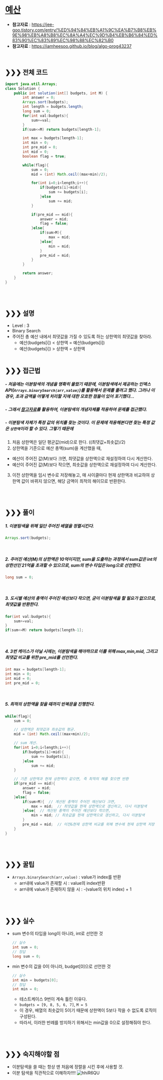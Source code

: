 

# [예산](https://programmers.co.kr/learn/courses/30/lessons/43237)
* **참고자료** : https://jee-goo.tistory.com/entry/%ED%94%84%EB%A1%9C%EA%B7%B8%EB%9E%98%EB%A8%B8%EC%8A%A4%EC%9D%B4%EB%B6%84%ED%83%90%EC%83%89%EC%98%88%EC%82%B0
* **참고자료** : https://iamheesoo.github.io/blog/algo-prog43237
<br>

## &#10095;&#10095;&#10095; 전체 코드
```java
import java.util.Arrays;
class Solution {
    public int solution(int[] budgets, int M) {
        int answer = 0;
        Arrays.sort(budgets);
        int length = budgets.length;
        long sum = 0;
        for(int val:budgets){
            sum+=val;
        }
        if(sum<=M) return budgets[length-1];

        int max = budgets[length-1];
        int min = 0;
        int pre_mid = 0;
        int mid = 0;
        boolean flag = true;

        while(flag){
            sum = 0;
            mid = (int) Math.ceil((max+min)/2);

            for(int i=0;i<length;i++){
                if(budgets[i]<mid){
                    sum += budgets[i];
                }else
                    sum += mid;
            }

            if(pre_mid == mid){
                answer = mid;
                flag = false;
            }else{
                if(sum>M){
                    max = mid;
                }else{
                    min = mid;
                }
                pre_mid = mid;
            }
        }

        return answer;
    }
}
```
<br><br>

## &#10095;&#10095;&#10095; 설명
* Level : 3
* Binary Search
* 주어진 총 예산 내에서 최댓값을 가질 수 있도록 하는 상한액의 최댓값을 찾아라.
  * 예산(budgets[i]) < 상한액 = 예산(budgets[i])
  * 예산(budgets[i]) > 상한액 = 상한액
<br><br>


## &#10095;&#10095;&#10095; 접근법   
##### - 처음에는 이분탐색의 개념을 명확히 몰랐기 때문에, 이분탐색에서 제공하는 인덱스 API(`Arrays.binarySearch(arr,value)`)를 활용해서 문제를 풀려고 했다. 그러나 이 경우, 초과 금액을 어떻게 처리할 지에 대한 모호한 점들이 있어 포기했다...

##### - 그래서 [참고자료](https://iamheesoo.github.io/blog/algo-prog43237)를 활용하여, 이분탐색의 개념자체를 적용하여 문제를 접근했다.

##### - 이분탐색 자체가 특정 값의 위치를 찾는 것이다. 이 문제에 적용해본다면 찾는 특정 값은 `상한액`이라 할 수 있다. 그렇기 때문에
1. 처음 상한액은 일단 평균값(mid)으로 한다. ((최댓값+최솟값)/2)
2. 상한액을 기준으로 예산 총액(sum)을 계산했을 때,
  * 예산이 주어진 값(M)보다 크면, 최댓값을 상한액으로 재설정하여 다시 계산한다.
  * 예산이 주어진 값(M)보다 작으면, 최솟값을 상한액으로 재설정하여 다시 계산한다.
3. 이전 상한액을 임시 변수로 저장해놓고, 매 사이클마다 현재 상한액과 비교하여 상한액 값이 바뀌지 않으면, 해당 금액이 최적의 해이므로 반환한다.

<br><br>

## &#10095;&#10095;&#10095; 풀이
##### 1. 이분탐색을 위해 일단 주어진 배열을 정렬시킨다.
```java
Arrays.sort(budgets);
```
<br>

##### 2. 주어진 예산(M)의 상한액은 10억이지만, sum을 도출하는 과정에서 sum값은 int의 상한선인 21억을 초과할 수 있으므로, sum의 변수 타입은 long으로 선언한다.
```java
long sum = 0;
```
<br>

##### 3. 도시별 예산의 총액이 주어진 예산보다 작으면, 굳이 이분탐색을 할 필요가 없으므로, 최댓값을 반환한다.
```java
for(int val:budgets){
    sum+=val;
}
if(sum<=M) return budgets[length-1];
```
<br>

##### 4. 3번 케이스가 아닐 시에는, 이분탐색을 해야하므로 이를 위해 max,min,mid, 그리고 최댓값 비교를 위한 pre_mid를 선언한다.
```java
int max = budgets[length-1];
int min = 0;
int mid = 0;
int pre_mid = 0;
```
<br>

##### 5. 최적의 상한액을 찾을 때까지 반복문을 진행한다.
```java
while(flag){
    sum = 0;

    // 상한액은 최댓값과 최솟값의 평균.
    mid = (int) Math.ceil((max+min)/2);

    // sum 계산.
    for(int i=0;i<length;i++){
        if(budgets[i]<mid){
            sum += budgets[i];
        }else
            sum += mid;
    }

    // 기존 상한액과 현재 상한액이 같으면, 즉 최적의 해를 찾으면 반환
    if(pre_mid == mid){
        answer = mid;
        flag = false;
    }else{    
        if(sum>M){  // 계산된 총액이 주어진 예산보다 크면,
            max = mid;  // 최댓값을 현재 상한액으로 갱신하고, 다시 이분탐색  
        }else{  // 계산된 총액이 주어진 예산보다 작으면,   
            min = mid; // 최솟값을 현재 상한액으로 갱신하고, 다시 이분탐색  
        }
        pre_mid = mid;  // 이전&현재 상한액 비교를 위해 변수에 현재 상한액 저장
    }
}
```
<br><br>

## &#10095;&#10095;&#10095; 꿀팁
* `Arrays.binarySearch(arr,value)` : value가 index를 반환
  * arr내에 value가 존재할 시 : value의 index반환
  * arr내에 value가 존재하지 않을 시 : -(value의 위치 index) + 1


<br><br>


## &#10095;&#10095;&#10095; 실수
* sum 변수의 타입을 long이 아니라, int로 선언한 것
  ```java
  // 실수
  int sum = 0;
  // 정답
  long sum = 0;
  ```
* min 변수의 값을 0이 아니라, budget[0]으로 선언한 것
  ```java
  // 실수
  int min = budgets[0];
  // 정답
  int min = 0;
  ```
  * 테스트케이스 9번이 계속 틀린 이유다.
  * `budgets = [9, 8, 5, 6, 7]`, `M = 5`
  * 이 경우, 배열의 최솟값이 5이기 때문에 상한액이 5보다 작을 수 없도록 로직이 구성된다.
  * 따라서, 이러한 반례를 방지하기 위해서는 min값을 0으로 설정해줘야 한다.


<br><br>

## &#10095;&#10095;&#10095; 숙지해야할 점
* 이분탐색을 쓸 때는 항상 맨 처음에 정렬을 시킨 후에 사용할 것.
* 이분 탐색을 직관적으로 이해하자!!!!
![hhiR6QU](/assets/hhiR6QU_0m8odqmhl.png)

<br>
<br>
<br>
